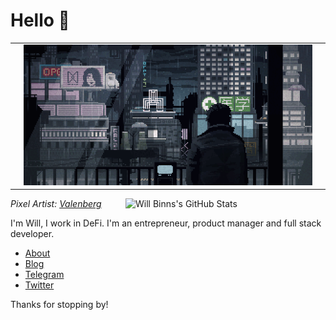 # Hello 👋
<table align="center">
  <tr>
    <td width="2%"></td>
    <td width="96%">
      <a href="https://willbinns.org/">
        <img src="https://github.com/wbnns/wbnns/raw/master/future.gif">
      </a>
    </td>
    <td width="2%"></td>
  </tr>
</table>
<em>
  Pixel Artist: <a href="https://www.deviantart.com/valenberg">Valenberg</a>
</em>
<img src="https://github-readme-stats.vercel.app/api?username=wbnns&count_private=true&include_all_commits=true&hide_rank=true&theme=graywhite&disable_animations=true&custom_title=Stats" align="right" width="320" alt="Will Binns's GitHub Stats" />

I'm Will, I work in DeFi. I'm an entrepreneur, product manager and full stack
developer.

+ [About](https://about.willbinns.org/)
+ [Blog](https://willbinns.org)
+ [Telegram](https://t.me/wbnns)
+ [Twitter](https://twitter.com/wbnns)

Thanks for stopping by!
